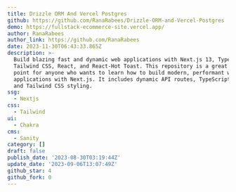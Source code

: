 ```yaml
---
title: Drizzle ORM And Vercel Postgres
github: https://github.com/RanaRabees/Drizzle-ORM-and-Vercel-Postgres
demo: https://fullstack-ecommerce-site.vercel.app/
author: RanaRabees
author_link: https://github.com/RanaRabees
date: 2023-11-30T06:43:33.865Z
description: >-
  Build blazing fast and dynamic web applications with Next.js 13, TypeScript,
  Tailwind CSS, React, and React-Hot Toast. This repository is a great starting
  point for anyone who wants to learn how to build modern, performant web
  applications with Next.js. It includes dynamic API routes, TypeScript support,
  and Tailwind CSS styling.
ssg:
  - Nextjs
css:
  - Tailwind
ui:
  - Chakra
cms:
  - Sanity
category: []
draft: false
publish_date: '2023-08-30T03:19:44Z'
update_date: '2023-09-06T13:07:49Z'
github_star: 4
github_fork: 0
---
```

